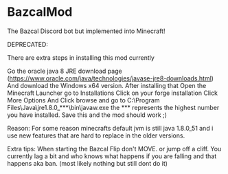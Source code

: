 # BazcalMod
The Bazcal Discord bot but implemented into Minecraft!













DEPRECATED:

There are extra steps in installing this mod currently

Go the oracle java 8 JRE download page (https://www.oracle.com/java/technologies/javase-jre8-downloads.html)
And download the Windows x64 version. After installing that
Open the Minecraft Launcher go to Installations
Click on your forge installation
Click More Options
And Click browse and go to C:\Program Files\Java\jre1.8.0_***\bin\javaw.exe
the *** represents the highest number you have installed.
Save this and the mod should work ;)

Reason: For some reason minecrafts default jvm is still java 1.8.0_51
and i use new features that are hard to replace in the older versions.

Extra tips:
When starting the Bazcal Flip don't MOVE. or jump off a cliff. You currently lag a bit and who knows what happens if you are falling and that happens aka ban. (most likely nothing but still dont do it)
